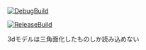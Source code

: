 [![DebugBuild](https://github.com/yoshizawa-katsuya/GE3/actions/workflows/DebugBuild.yml/badge.svg)](https://github.com/yoshizawa-katsuya/GE3/actions/workflows/DebugBuild.yml)

[![ReleaseBuild](https://github.com/yoshizawa-katsuya/GE3/actions/workflows/ReleaseBuild.yml/badge.svg)](https://github.com/yoshizawa-katsuya/GE3/actions/workflows/ReleaseBuild.yml)


3dモデルは三角面化したものしか読み込めない